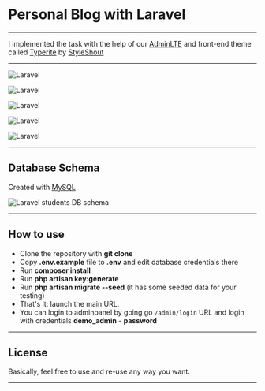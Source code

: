 # Personal Blog with Laravel

---

I implemented the task with the help of our [AdminLTE](https://adminlte.io) and front-end theme called [Typerite](https://www.styleshout.com/free-templates/typerite/) by [StyleShout](https://www.styleshout.com/)

---

![Laravel](https://i.hizliresim.com/dwz3idt.png)

![Laravel](https://i.hizliresim.com/okqhnvn.png)

![Laravel](https://i.hizliresim.com/baa32ag.png)

![Laravel](https://i.hizliresim.com/aa3nr0e.png)

![Laravel](https://i.hizliresim.com/n1c9nfd.png)

---

## Database Schema

Created with [MySQL](https://www.mysql.com/products/workbench/)

![Laravel students DB schema](https://i.hizliresim.com/42tjs8z.png)

---

## How to use

- Clone the repository with __git clone__
- Copy __.env.example__ file to __.env__ and edit database credentials there
- Run __composer install__
- Run __php artisan key:generate__
- Run __php artisan migrate --seed__ (it has some seeded data for your testing)
- That's it: launch the main URL.
- You can login to adminpanel by going go `/admin/login` URL and login with credentials __demo_admin__ - __password__

---

## License

Basically, feel free to use and re-use any way you want.

---
